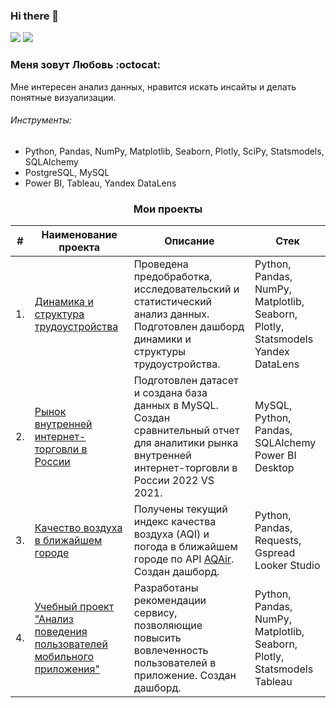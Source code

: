 ### Hi there 👋



<p> <a href="https://t.me/ama_lls"><img src="https://img.shields.io/badge/Telegram-2CA5E0?style=for-the-badge&logo=telegram&logoColor=white"></a> 
<a href="mailto:ls88ds@gmail.com"><img src="https://img.shields.io/badge/Gmail-D14836?style=for-the-badge&logo=gmail&logoColor=white"></a> </p>
  
### Меня зовут Любовь :octocat:  

Мне интересен анализ данных, нравится искать инсайты и делать понятные визуализации.

###### Инструменты: 
- Python, Pandas, NumPy, Matplotlib, Seaborn, Plotly, SciPy, Statsmodels, SQLAlchemy
- PostgreSQL, MySQL
- Power BI, Tableau, Yandex DataLens
    
<h3 align="center">Мои проекты</h3>

| #    | Наименование проекта                | Описание                                                     | Стек                                                         |
| ---- | ------------------------------------------------------------ | ------------------------------------------------------------ | ------------------------------------------------------------ |
| 1.   | [Динамика и структура трудоустройства](https://github.com/ama-lls/Dynamics-and-structure-of-employment) | Проведена предобработка, исследовательский и статистический анализ данных. <br/> Подготовлен дашборд динамики и структуры трудоустройства.  | Python, Pandas, NumPy, Matplotlib, Seaborn, Plotly, Statsmodels <br/> Yandex DataLens      |
| 2.   | [Рынок внутренней интернет-торговли в России](https://github.com/ama-lls/Domestic-e-commerce-market-in-Russia) | Подготовлен датасет и создана база данных в MySQL. Создан сравнительный отчет для аналитики рынка внутренней интернет-торговли в России 2022 VS 2021.  | MySQL, Python, Pandas, SQLAlchemy <br/>  Power BI Desktop |
| 3.   | [Качество воздуха в ближайшем городе](https://github.com/ama-lls/Air-quality-in-nearest-city) | Получены текущий индекс качества воздуха (AQI) и погода в ближайшем городе по API [AQAir](https://www.iqair.com/ru/world-air-quality). Создан дашборд.| Python, Pandas, Requests, Gspread <br/> Looker Studio |
| 4.   | [Учебный проект "Анализ поведения пользователей мобильного приложения"](https://github.com/ama-lls/Analysis-of-the-behavior-of-mobile-application-users) | Разработаны рекомендации сервису, позволяющие повысить вовлеченность пользователей в приложение. Создан дашборд.| Python, Pandas, NumPy, Matplotlib, Seaborn, Plotly, Statsmodels <br/> Tableau |
  
<!--
**ama-lls/ama-lls** is a ✨ _special_ ✨ repository because its `README.md` (this file) appears on your GitHub profile.

Here are some ideas to get you started:

- 🔭 I’m currently working on ...
- 🌱 I’m currently learning ...
- 👯 I’m looking to collaborate on ...
- 🤔 I’m looking for help with ...
- 💬 Ask me about ...
- 📫 How to reach me: ...
- 😄 Pronouns: ...
- ⚡ Fun fact: ...
-->
